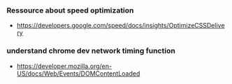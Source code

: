 ### Ressource about speed optimization 

* https://developers.google.com/speed/docs/insights/OptimizeCSSDelivery

### understand chrome dev network timing function

* https://developer.mozilla.org/en-US/docs/Web/Events/DOMContentLoaded
